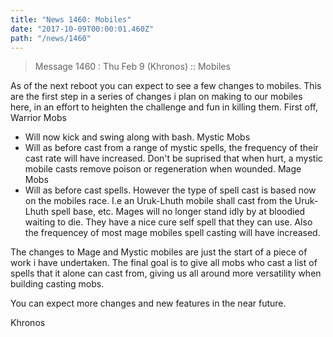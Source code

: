 ```yaml
---
title: "News 1460: Mobiles"
date: "2017-10-09T00:00:01.460Z"
path: "/news/1460"
---
```


> Message 1460 : Thu Feb  9 (Khronos)    :: Mobiles

As of the next reboot you can expect to see a few changes to mobiles. This
are the first step in a series of changes i plan on making to our mobiles
here, in an effort to heighten the challenge and fun in killing them.
First off, Warrior Mobs
- Will now kick and swing along with bash.
Mystic Mobs
- Will as before cast from a range of mystic spells, the frequency of their
cast rate will have increased. Don't be suprised that when hurt, a mystic
mobile casts remove poison or regeneration when wounded.
Mage Mobs
- Will as before cast spells. However the type of spell cast is based now
on the mobiles race. I.e an Uruk-Lhuth mobile shall cast from the Uruk-Lhuth
spell base, etc. Mages will no longer stand idly by at bloodied waiting to die.
They have a nice cure self spell that they can use. Also the frequencey of most
mage mobiles spell casting will have increased.

The changes to Mage and Mystic mobiles are just the start of a piece of work
i have undertaken. The final goal is to give all mobs who cast a list of spells
that it alone can cast from, giving us all around more versatility when building
casting mobs.

You can expect more changes and new features in the near future.


Khronos